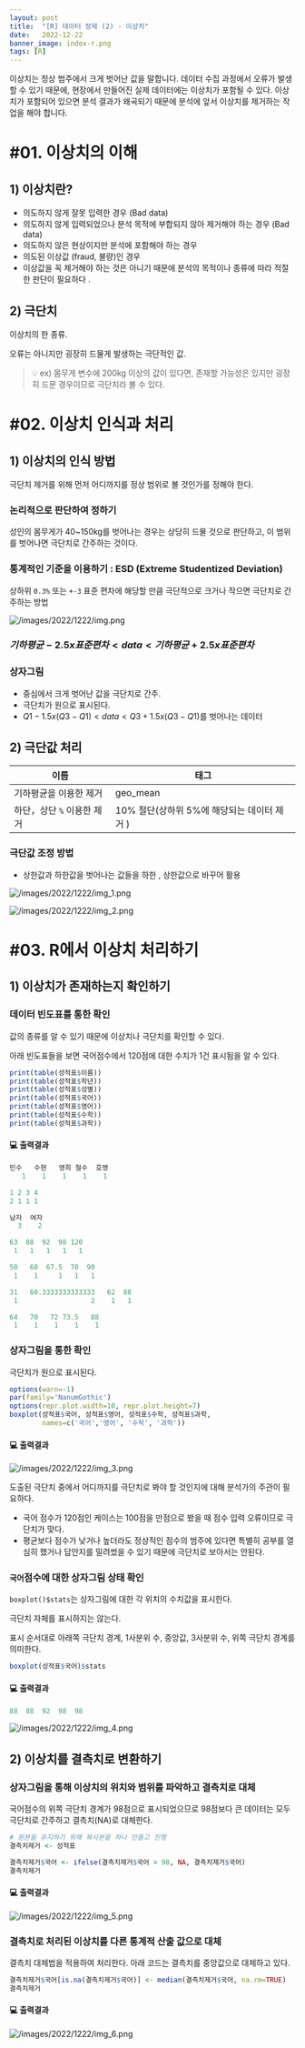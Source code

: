 ```yaml
---
layout: post
title:  "[R] 데이터 정제 (2) - 이상치"
date:   2022-12-22
banner_image: index-r.png
tags: [R]
---
```


이상치는 정상 범주에서 크게 벗어난 값을 말합니다. 데이터 수집 과정에서 오류가 발생할 수 있기 때문에, 현장에서 만들어진 실제 데이터에는 이상치가 포함될 수 있다. 이상치가 포함되어 있으면 분석 결과가 왜곡되기 때문에 분석에 앞서 이상치를 제거하는 작업을 해야 합니다.



# #01. 이상치의 이해

## 1) 이상치란?

- 의도하지 않게 잘못 입력한 경우 (Bad data)
- 의도하지 않게 입력되었으나 분석 목적에 부합되지 않아 제거해야 하는 경우 (Bad data)
- 의도하지 않은 현상이지만 분석에 포함해야 하는 경우
- 의도된 이상값 (fraud, 불량)인 경우
- 이상값을 꼭 제거해야 하는 것은 아니기 때문에 분석의 목적이나 종류에 따라 적절한 판단이 필요하다 .

## 2) 극단치

이상치의 한 종류.

오류는 아니지만 굉장히 드물게 발생하는 극단적인 값.

> 💡 ex) 몸무게 변수에 200kg 이상의 값이 있다면, 존재할 가능성은 있지만 굉장히 드문 경우이므로 극단치라 볼 수 있다.

# #02. 이상치 인식과 처리

## 1) 이상치의 인식 방법

극단치 제거를 위해 먼저 어디까지를 정상 범위로 볼 것인가를 정해야 한다.

### 논리적으로 판단하여 정하기

성인의 몸무게가 40~150kg를 벗어나는 경우는 상당히 드물 것으로 판단하고, 이 범위를 벗어나면 극단치로 간주하는 것이다.

### 통계적인 기준을 이용하기 : ESD (Extreme Studentized Deviation)

상하위 `0.3%` 또는 `+-3` 표준 편차에 해당할 만큼 극단적으로 크거나 작으면 극단치로 간주하는 방법

![/images/2022/1222/img.png](/images/2022/1222/img.png)

### $기하평균 - 2.5 x 표준편차 < data < 기하평균 + 2.5 x 표준편차$

### 상자그림

- 중심에서 크게 벗어난 값을 극단치로 간주.
- 극단치가 원으로 표시된다.
- $Q1 - 1.5 x (Q3 - Q1) < data < Q3 + 1.5 x ( Q3 - Q1)$를 벗어나는 데이터

## 2) 극단값 처리

| 이름                       | 태그                                        |
| -------------------------- | ------------------------------------------- |
| 기하평균을 이용한 제거     | geo_mean                                    |
| 하단，상단 `%` 이용한 제거 | 10% 절단(상하위 5%에 해당되는 데이터 제거 ) |

### 극단값 조정 방법

- 상한값과 하한값을 벗어나는 값들을 하한 , 상한값으로 바꾸어 활용

![/images/2022/1222/img_1.png](/images/2022/1222/img_1.png)

![/images/2022/1222/img_2.png](/images/2022/1222/img_2.png)


# #03. R에서 이상치 처리하기

## 1) 이상치가 존재하는지 확인하기

### 데이터 빈도표를 통한 확인

값의 종류를 알 수 있기 때문에 이상치나 극단치를 확인할 수 있다.

아래 빈도표들을 보면 국어점수에서 120점에 대한 수치가 1건 표시됨을 알 수 있다.

```r
print(table(성적표$이름))
print(table(성적표$학년))
print(table(성적표$성별))
print(table(성적표$국어))
print(table(성적표$영어))
print(table(성적표$수학))
print(table(성적표$과학))
```

#### 💻 출력결과

```r
민수   수현   영희 철수  호영
   1    1    1    1    1

1 2 3 4
2 1 1 1

남자  여자
  3    2

63  88  92  98 120
 1   1   1   1   1

50   60  67.5  70  90
 1    1     1   1   1

31   60.3333333333333   62  88
 1                  2    1   1

64   70   72 73.5   88
 1    1    1    1    1
```


### 상자그림을 통한 확인

극단치가 원으로 표시된다.

```r
options(warn=-1)
par(family='NanumGothic')
options(repr.plot.width=10, repr.plot.height=7)
boxplot(성적표$국어, 성적표$영어, 성적표$수학, 성적표$과학,
        names=c('국어','영어', '수학', '과학'))
```

#### 💻 출력결과

![/images/2022/1222/img_3.png](/images/2022/1222/img_3.png)


도출된 극단치 중에서 어디까지를 극단치로 봐야 할 것인지에 대해 분석가의 주관이 필요하다.

- 국어 점수가 120점인 케이스는 100점을 만점으로 봤을 때 점수 입력 오류이므로 극단치가 맞다.
- 평균보다 점수가 낮거나 높더라도 정상적인 점수의 범주에 있다면 특별히 공부를 열심히 했거나 답안지를 밀려썼을 수 있기 때문에 극단치로 보아서는 안된다.

### `국어`점수에 대한 상자그림 상태 확인

`boxplot()$stats`는 상자그림에 대한 각 위치의 수치값을 표시한다.

극단치 자체를 표시하지는 않는다.

표시 순서대로 아래쪽 극단치 경계, 1사분위 수, 중앙값, 3사분위 수, 위쪽 극단치 경계를 의미한다.

```r
boxplot(성적표$국어)$stats
```

#### 💻 출력결과

```r
88  88  92  98  98
```

![/images/2022/1222/img_4.png](/images/2022/1222/img_4.png)


## 2) 이상치를 결측치로 변환하기

### 상자그림을 통해 이상치의 위치와 범위를 파악하고 결측치로 대체

국어점수의 위쪽 극단치 경계가 98점으로 표시되었으므로 98점보다 큰 데이터는 모두 극단치로 간주하고 결측치(NA)로 대체한다.

```r
# 원본을 유지하기 위해 복사본을 하나 만들고 진행
결측치제거 <- 성적표

결측치제거$국어 <- ifelse(결측치제거$국어 > 98, NA, 결측치제거$국어)
결측치제거
```

#### 💻 출력결과

![/images/2022/1222/img_5.png](/images/2022/1222/img_5.png)


### 결측치로 처리된 이상치를 다른 통계적 산출 값으로 대체

결측치 대체법을 적용하여 처리한다. 아래 코드는 결측치를 중앙값으로 대체하고 있다.

```r
결측치제거$국어[is.na(결측치제거$국어)] <- median(결측치제거$국어, na.rm=TRUE)
결측치제거
```

#### 💻 출력결과

![/images/2022/1222/img_6.png](/images/2022/1222/img_6.png)